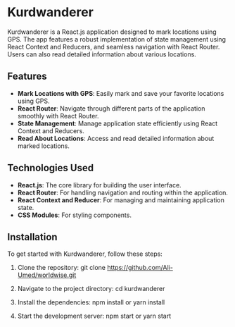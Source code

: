 # Kurdwanderer

Kurdwanderer is a React.js application designed to mark locations using GPS. The app features a robust implementation of state management using React Context and Reducers, and seamless navigation with React Router. Users can also read detailed information about various locations.

## Features

- **Mark Locations with GPS**: Easily mark and save your favorite locations using GPS.
- **React Router**: Navigate through different parts of the application smoothly with React Router.
- **State Management**: Manage application state efficiently using React Context and Reducers.
- **Read About Locations**: Access and read detailed information about marked locations.

## Technologies Used

- **React.js**: The core library for building the user interface.
- **React Router**: For handling navigation and routing within the application.
- **React Context and Reducer**: For managing and maintaining application state.
- **CSS Modules**: For styling components.

## Installation

To get started with Kurdwanderer, follow these steps:

1. Clone the repository:
   git clone https://github.com/Ali-Umed/worldwise.git

2. Navigate to the project directory:
    cd kurdwanderer

3. Install the dependencies:
    npm install or yarn install

4. Start the development server:
    npm start or yarn start

